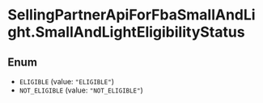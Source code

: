 # SellingPartnerApiForFbaSmallAndLight.SmallAndLightEligibilityStatus

## Enum

* `ELIGIBLE` (value: `"ELIGIBLE"`)
* `NOT_ELIGIBLE` (value: `"NOT_ELIGIBLE"`)
